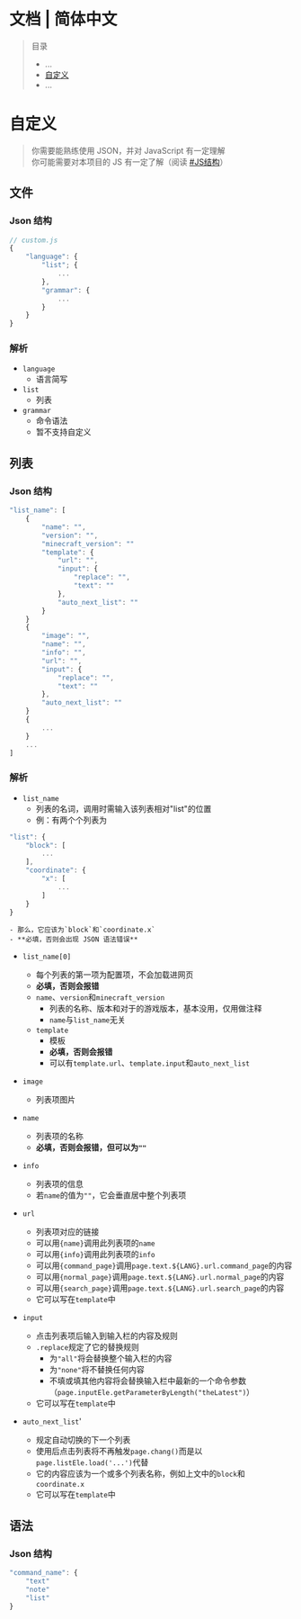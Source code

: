 # 文档 | 简体中文

> 目录
> - ...
> - [自定义](#自定义)
> - ...

# 自定义

> 你需要能熟练使用 JSON，并对 JavaScript 有一定理解  
> 你可能需要对本项目的 JS 有一定了解（阅读 [#JS结构](#JS结构)）

## 文件

### Json 结构

```javascript
// custom.js
{
    "language": {
        "list"; {
            ...
        },
        "grammar": {
            ...
        }
    }
}
```
### 解析

- `language`
    - 语言简写
- `list`
    - 列表
- `grammar`
    - 命令语法
    - 暂不支持自定义

## 列表

### Json 结构

```javascript
"list_name": [
    {
        "name": "",
        "version": "",
        "minecraft_version": ""
        "template": {
            "url": "",
            "input": {
                "replace": "",
                "text": ""
            },
            "auto_next_list": ""
        }
    }
    {
        "image": "",
        "name": "",
        "info": "",
        "url": "",
        "input": {
            "replace": "",
            "text": ""
        },
        "auto_next_list": ""
    }
    {
        ...
    }
    ...
]
```

### 解析

- `list_name`
    - 列表的名词，调用时需输入该列表相对"list"的位置
    - 例：有两个个列表为
```javascript
"list": {
    "block": [
        ...
    ],
    "coordinate": {
        "x": [
            ...
        ]
    }
}
```
    - 那么，它应该为`block`和`coordinate.x`
    - **必填，否则会出现 JSON 语法错误**
- `list_name[0]`
    - 每个列表的第一项为配置项，不会加载进网页
    - **必填，否则会报错**
    - `name`、`version`和`minecraft_version`
        - 列表的名称、版本和对于的游戏版本，基本没用，仅用做注释
        - `name`与`list_name`无关
    - `template`
        - 模板
        - **必填，否则会报错**
        - 可以有`template.url`、`template.input`和`auto_next_list`
- `image`
    - 列表项图片

- `name`
    - 列表项的名称
    - **必填，否则会报错，但可以为`""`**
- `info`
    - 列表项的信息
    - 若`name`的值为`""`，它会垂直居中整个列表项
- `url`
    - 列表项对应的链接
    - 可以用`{name}`调用此列表项的`name`
    - 可以用`{info}`调用此列表项的`info`
    - 可以用`{command_page}`调用`page.text.${LANG}.url.command_page`的内容
    - 可以用`{normal_page}`调用`page.text.${LANG}.url.normal_page`的内容
    - 可以用`{search_page}`调用`page.text.${LANG}.url.search_page`的内容
    - 它可以写在`template`中
- `input`
    - 点击列表项后输入到输入栏的内容及规则
    - `.replace`规定了它的替换规则
        - 为`"all"`将会替换整个输入栏的内容
        - 为`"none"`将不替换任何内容
        - 不填或填其他内容将会替换输入栏中最新的一个命令参数（`page.inputEle.getParameterByLength("theLatest")`）
    - 它可以写在`template`中
- `auto_next_list`'
    - 规定自动切换的下一个列表
    - 使用后点击列表将不再触发`page.chang()`而是以`page.listEle.load('...')`代替
    - 它的内容应该为一个或多个列表名称，例如上文中的`block`和`coordinate.x`
    - 它可以写在`template`中





## 语法

### Json 结构

```js
"command_name": {
    "text"
    "note"
    "list"
}
```
